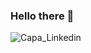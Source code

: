 ### Hello there 👋


![Capa_Linkedin](https://github.com/clarasalomaofaria/clarasalomaofaria/assets/110926406/b8e9411d-ece5-4774-9bc2-5bb9e8d320d3)

<!--
**clarasalomaofaria/clarasalomaofaria** is a ✨ _special_ ✨ repository because its `README.md` (this file) appears on your GitHub profile.

Here are some ideas to get you started:

- 🔭 I’m currently working on ...
- 🌱 I’m currently learning ...
- 👯 I’m looking to collaborate on ...
- 🤔 I’m looking for help with ...
- 💬 Ask me about ...
- 📫 How to reach me: ...
- 😄 Pronouns: ...
- ⚡ Fun fact: ...
-->
